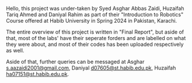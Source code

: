 Hello, this project was under-taken by Syed Asghar Abbas Zaidi, Huzaifah Tariq Ahmed and Daniyal Rahim as part of their "Introduction to Robotics" Course offered at Habib University in Spring 2024 in Pakistan, Karachi. 

The entire overview of this project is written in "Final Report", but aside of that, most of the labs' have their seperate forders and are labelled on what they were about, 
and most of their codes has been uploaded respectively as well. 

Aside of that, further queries can be messaged at Asghar s.aazaidi2001@gmail.com, Daniyal d07605@st.habib.edu.pk, Huzaifah ha07151@st.habib.edu.pk.
